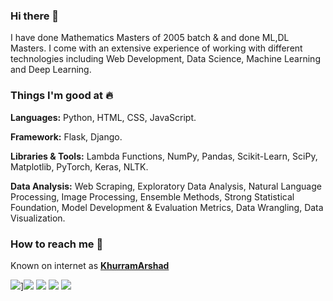 ### Hi there 👋
I have done Mathematics Masters of 2005 batch & and done ML,DL Masters. I come with an extensive experience of working with different technologies including Web Development, Data Science, Machine Learning and Deep Learning.

### Things I'm good at :fire:
**Languages:**  Python, HTML, CSS, JavaScript.

**Framework:** Flask, Django.

**Libraries & Tools:** Lambda Functions, NumPy, Pandas, Scikit-Learn, SciPy, Matplotlib, PyTorch, Keras, NLTK.

**Data Analysis:** Web Scraping, Exploratory Data Analysis, Natural Language Processing, Image Processing, Ensemble Methods, Strong Statistical Foundation, Model Development & Evaluation Metrics, Data Wrangling, Data Visualization.

### How to reach me 📱
Known on internet as [**KhurramArshad**](https://www.google.com/search?q=prof.+khurram+arshad&source=lmns&bih=625&biw=1366&rlz=1C1CHBD_enPK857PK857&hl=en&sa=X&ved=2ahUKEwjms5SVg5fsAhXR_IUKHQ-SCDcQ_AUoAHoECAEQAA)

<img target="_blank" src="https://img.icons8.com/cotton/64/000000/whatsapp--v4.png"/>][<img target="_blank" src="https://img.icons8.com/doodle/64/000000/skype--v1.png"/>](https://skype.com/) [<img target="_blank" src="https://img.icons8.com/doodle/64/000000/linkedin-circled.png"/>](https://www.linkedin.com/) [<img target="_blank" src="https://img.icons8.com/dusk/64/000000/domain.png"/>](https://www.educationcity.live/) [<img src="https://img.icons8.com/dusk/64/000000/medium-new.png"/>](https://medium.com/)
<!--
**KhurramArshad/KhurramArshad** is a ✨ _special_ ✨ repository because its `README.md` (this file) appears on your GitHub profile.

Here are some ideas to get you started:

- 🔭 I’m currently working on ...
- 🌱 I’m currently learning ...
- 👯 I’m looking to collaborate on ...
- 🤔 I’m looking for help with ...
- 💬 Ask me about ...
- 📫 How to reach me: ...
- 😄 Pronouns: ...
- ⚡ Fun fact: ...
-->
